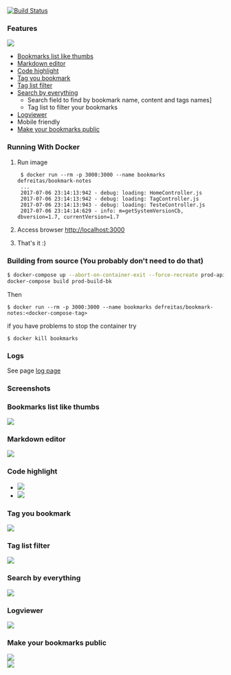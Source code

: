 <p>
	<a href="https://travis-ci.org/mageddo/bookmark-notes"><img src="https://travis-ci.org/mageddo/bookmark-notes.svg?branch=master" alt="Build Status"></img></a>
</p>

### Features
![](https://raw.githubusercontent.com/mageddo/bookmark-notes/master/files/screenshots/001-bookmarks-list-thumb.jpg)

* [Bookmarks list like thumbs](#001)
* [Markdown editor](#002)
* [Code highlight](#003)
* [Tag you bookmark](#005)
* [Tag list filter](#006)
* [Search by everything](#007)
	* Search field to find by bookmark name, content and tags names]
	* Tag list to filter your bookmarks
* [Logviewer](#008)
* Mobile friendly
* [Make your bookmarks public](#009)


### Running With Docker

1. Run image

		$ docker run --rm -p 3000:3000 --name bookmarks defreitas/bookmark-notes
		...
		2017-07-06 23:14:13:942 - debug: loading: HomeController.js
		2017-07-06 23:14:13:942 - debug: loading: TagController.js
		2017-07-06 23:14:13:943 - debug: loading: TesteController.js
		2017-07-06 23:14:14:629 - info: m=getSystemVersionCb, dbversion=1.7, currentVersion=1.7

2. Access browser [http://localhost:3000](http://localhost:3000)
3. That's it :)


### Building from source (You probably don't need to do that)

```bash
$ docker-compose up --abort-on-container-exit --force-recreate prod-api-build-bk && \
docker-compose build prod-build-bk
```

Then

	$ docker run --rm -p 3000:3000 --name bookmarks defreitas/bookmark-notes:<docker-compose-tag>

if you have problems to stop the container try

	$ docker kill bookmarks


### Logs

See page [log page](http://127.0.0.1:3000/logviewer/#)

### Screenshots
### <div id="001">Bookmarks list like thumbs</div>

![](https://i.imgur.com/gruPMHb.png)

### <div id="002">Markdown editor</div>

![](https://i.imgur.com/YoHcHjE.png)

### <div id="003">Code highlight</div>

* ![](https://i.imgur.com/jwAg6Gk.png)
* ![](https://i.imgur.com/2rK6SkP.png)

### <div id="005">Tag you bookmark</div>

![](https://i.imgur.com/YgbnBGP.png)

### <div id="006">Tag list filter</div>

![](https://i.imgur.com/Owf7uIa.png)

### <div id="007">Search by everything</div>

![](https://i.imgur.com/F1L62MQ.jpg)

### <div id="008">Logviewer</div>

![](https://i.imgur.com/FofEMTl.jpg)

### <div id="009">Make your bookmarks public</div>

![](https://i.imgur.com/nwC1hfs.png)<br/>
![](https://i.imgur.com/nIZoUlC.png)

